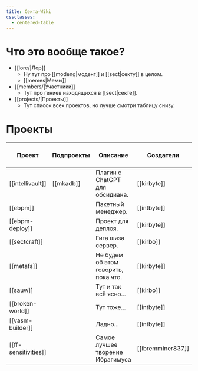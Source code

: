 ```yaml
---
title: Секта-Wiki
cssclasses:
  - centered-table
---
```

# Что это вообще такое?

- [[lore/|Лор]]
	- Ну тут про [[modeng|моденг]] и [[sect|секту]] в целом.
	- [[memes|Мемы]]
- [[members/|Участники]]
	- Тут про гениев находящихся в [[sect|секте]].
- [[projects/|Проекты]]
	- Тут список всех проектов, но лучше смотри таблицу снизу.


# Проекты

| Проект           | Подпроекты | Описание                             | Создатели   | [[project-statuses\|Статус]] |
| ---------------- | ---------- | ------------------------------------ | ----------- | ---------------------------- |
| [[intellivault]] | [[mkadb]]  | Плагин с ChatGPT для обсидиана.      | [[kirbyte]] | #🟦                          |
| [[ebpm]]         |            | Пакетный менеджер.                   | [[intbyte]] | #📦                          |
| [[ebpm-deploy]]  |            | Проект для деплоя.                   | [[kirbyte]] | #🟥                          |
| [[sectcraft]]    |            | Гига шиза сервер.                    | [[kirbo]]   | #📢                          |
| [[metafs]]       |            | Не будем об этом говорить, пока что. | [[kirbyte]] | #💡                          |
| [[sauw]]         |            | Тут и так всё ясно...                | [[kirbo]]   | #⬛                           |
| [[broken-world]] |            | Тут тоже...                          | [[intbyte]] | #⬛                           |
| [[vasm-builder]] |            | Ладно...                             | [[intbyte]] | #⬛                           |
| [[ff-sensitivities]]    |            | Самое лучшее творение Ибрагимуса                   | [[ibremminer837]]   | #📢                          |
